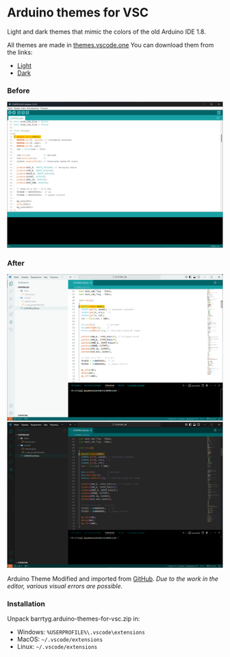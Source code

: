 # Arduino themes for VSC
Light and dark themes that mimic the colors of the old Arduino IDE 1.8.

All themes are made in [themes.vscode.one](https://themes.vscode.one/)
You can download them from the links:
* [Light](http://code.visualstudio.com/docs/languages/markdown)
* [Dark](https://themes.vscode.one/theme/BarrtyG/nVc3uUjA)

### Before
![Arduino light screenshot old.png](./images/Light%20screenshot%20old.png)
### After
![Arduino light screenshot.png](./images/Light%20screenshot.png)
![Arduino dark screenshot.png](./images/Dark%20screenshot.png)

Arduino Theme Modified and imported from [GitHub](https://github.com/BarrtyG/Arduino-themes-for-VSC).
*Due to the work in the editor, various visual errors are possible.*

### Installation
Unpack barrtyg.arduino-themes-for-vsc.zip in:
* Windows: `%USERPROFILE%\.vscode\extensions`
* MacOS: `~/.vscode/extensions`
* Linux: `~/.vscode/extensions`
